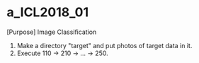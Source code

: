 # a_ICL2018_01
[Purpose] Image Classification

1. Make a directory "target" and put photos of target data in it.
2. Execute 110 -> 210 -> ... -> 250.
